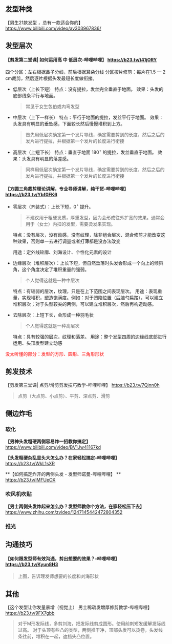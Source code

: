## 发型种类
【男生21款发型 ，总有一款适合你的】
https://www.bilibili.com/video/av303967836/

## 发型层次  
#### 【剪发第二堂课| 如何运用高 中 低层次-哔哩哔哩】 https://b23.tv/t41jORY  
四个分区：左右根据鼻子分线，前后根据耳朵分线
分区按片修剪：每片在1.5 — 2 cm裁剪，然后逐片根据头发最短长度做衔接。
+ 低层次（上长下短）
	特点：没有提拉，发丝完全垂直于地面。
	效果：头发的底部线条平行与地面。
	> 常见于女生包伯或内弯发型 
	
+ 中层次（上下一样长）
	特点：平行于地面的提拉，发丝平行于地面。
	效果：头发具有明显的垂坠感，下面较长然后慢慢堆积到上方。
	> 首先用低层次确定第一个发片导线，确定需要剪到的长度，然后之后的发片进行提拉，并根据第一个发片的长度进行衔接
	
+ 高层次（上短下长）
	特点：垂直于地面 $180^{\circ}$ 的提拉，发丝垂直于地面。
	效果：头发具有明显的落差感。
	> 同样用低层次确定第一个发片导线，确定需要剪到的长度，然后之后的发片进行提拉，并根据第一个发片的长度进行衔接

#### 【方圆三角裁剪理论讲解，专业导师讲解，纯干货-哔哩哔哩】 https://b23.tv/Ybf0FK6
+ 零层次（齐装式）：上长下短，$0^{\circ}$ 提升。
	 > 不建议用于粗硬发质，厚重发型，因为会形成往外扩宽的效果。通常会用于（女士）内扣的发型，需要烫发来实现。
	
	特点：没有层次，没有动感，没有纹理，除非组合层次、混合修剪才能改变这种效果，否则单一去进行调量或者打薄都是没办法改变

	用途：定外线轮廓、刘海设计、个性化元素的设计

+ 边缘层次（堆积层次）：上长下短，但自然垂落时头发会形成一个向上的倾斜角，这个角度决定了堆积重量的强弱。
	> 个人觉得这就是一种中层次

	特点：有较弱的层次，纹理，只是在上下范围之间表现层次。
	用途：表现重量，实现堆积，塑造饱满度。例如：对于凹陷位置（后脑勺扁踏），可以建立堆积层次；对于头型较尖的两侧，可以建立堆积层次，然后再构造动感。  
 
 + 去除层次：上短下长，会形成一种羽毛状
	 > 个人觉得这就是一种高层次  
	 
	 特点：具有较强的层次，纹理和落差。
	 用途：整个发型四周的边缘线底部进行运用、头顶发型建立动感
	
<font color =red>没太听懂的部分：发型的方形、圆形、三角形形状</font>



## 剪发技术
【剪发第三堂课| 点剪/滑剪剪发技巧教学-哔哩哔哩】 https://b23.tv/7Qjnn0h
> 点剪（大点剪、小点剪）、平剪、深点剪、滑剪


## 侧边炸毛  
### 软化
**【男神头发粗硬两侧容易炸一招教你搞定】**
https://www.bilibili.com/video/BV1Jw41167kd

**【头发粗硬杂乱显头大怎么办？在家轻松搞定-哔哩哔哩】**  
 https://b23.tv/WkL1sXR
 
**【如何搞定炸开的两侧头发 - 发型师诺曼-哔哩哔哩】 **  
https://b23.tv/iMFUeOX

### 吹风机吹贴

**【男士两侧头发炸起来怎么办？发型师教你个方法，在家轻松压下去】**
https://www.zhihu.com/zvideo/1247145442472804352

### 推光



 



## 沟通技巧 
#### 【如何跟发型师有效沟通，剪出想要的效果？-哔哩哔哩】 https://b23.tv/Kyun8H3  
> 上图，告诉理发师想要的长度和刘海形状


## 其他
【这个发型让你发量暴增（视觉上） 男士稀疏发增厚修剪教学-哔哩哔哩】 https://b23.tv/9FX7gbb
> 对于M形发际线，多剪刘海，把发际线剪成圆形。使用前刺短发缓解发际线过高。
> 对于头顶有些凸的类型，两侧推干净，顶部头发可以烫卷，头发线条往前，堆积在一起，遮挡头凸位置。
<!--stackedit_data:
eyJoaXN0b3J5IjpbNTY3OTczMjA4LDY4MzI4MjY0NCwtMTEwMj
M0NTA1MiwtMTUzODkxMDI4NCwtMTUxNTQyNDc5OSwyNTUzNTA1
ODUsMTY1Njk5MTA2LDkxMDQyMDcwOCw1Mjc0NDQ1MDgsLTE0MD
U4Nzk1NTEsLTE4Mjk0NjY2MDUsLTUwOTY5MTU1OV19
-->